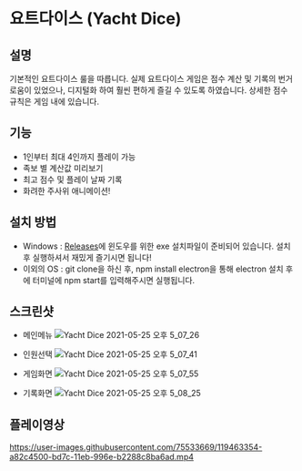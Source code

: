 # 요트다이스 (Yacht Dice)
## 설명
기본적인 요트다이스 룰을 따릅니다. 실제 요트다이스 게임은 점수 계산 및 기록의 번거로움이 있었으나, 디지털화 하여 훨씬 편하게 즐길 수 있도록 하였습니다. 상세한 점수 규칙은 게임 내에 있습니다.


## 기능
- 1인부터 최대 4인까지 플레이 가능
- 족보 별 계산값 미리보기
- 최고 점수 및 플레이 날짜 기록
- 화려한 주사위 애니메이션!

## 설치 방법
- Windows
: [Releases](https://github.com/gwonhong/21s_final_project/releases)에 윈도우를 위한 exe 설치파일이 준비되어 있습니다. 설치 후 실행하셔서 재밌게 즐기시면 됩니다!
- 이외의 OS
: git clone을 하신 후, npm install electron을 통해 electron 설치 후에 터미널에 npm start를 입력해주시면 실행됩니다.

## 스크린샷
- 메인메뉴
![Yacht Dice 2021-05-25 오후 5_07_26](https://user-images.githubusercontent.com/75533669/119463076-5aafd800-bd7c-11eb-97dc-0ecf6eefb1ff.png)

- 인원선택
![Yacht Dice 2021-05-25 오후 5_07_41](https://user-images.githubusercontent.com/75533669/119463153-71eec580-bd7c-11eb-8d0e-9a8b9f3f7b29.png)

- 게임화면
![Yacht Dice 2021-05-25 오후 5_07_55](https://user-images.githubusercontent.com/75533669/119463178-79ae6a00-bd7c-11eb-9af7-aacb2d960f94.png)

- 기록화면
![Yacht Dice 2021-05-25 오후 5_08_25](https://user-images.githubusercontent.com/75533669/119463214-816e0e80-bd7c-11eb-9bf1-fa24566f1580.png)

## 플레이영상
https://user-images.githubusercontent.com/75533669/119463354-a82c4500-bd7c-11eb-996e-b2288c8ba6ad.mp4
